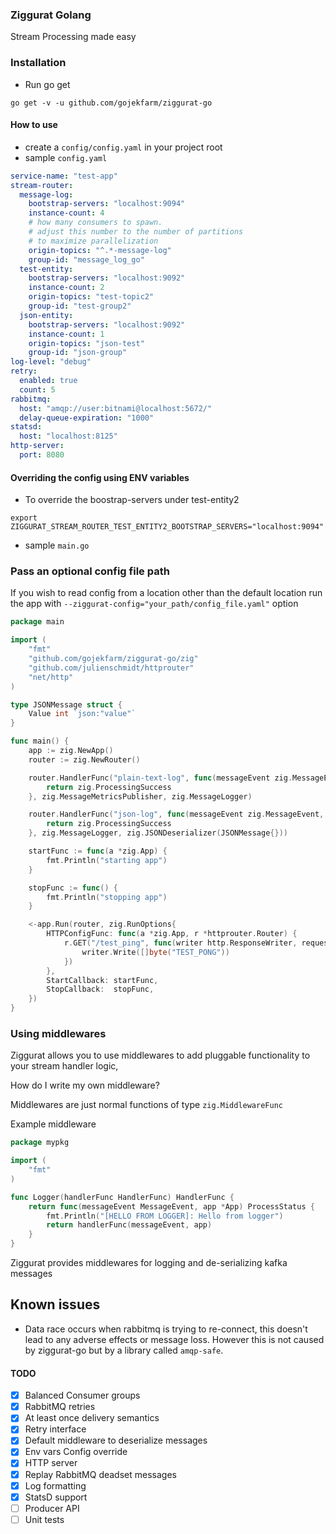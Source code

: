 ### Ziggurat Golang
Stream Processing made easy

### Installation

- Run go get
```shell script
go get -v -u github.com/gojekfarm/ziggurat-go                                                                                                                                                       
```

#### How to use
- create a `config/config.yaml` in your project root
- sample `config.yaml`
```yaml
service-name: "test-app"
stream-router:
  message-log:
    bootstrap-servers: "localhost:9094"
    instance-count: 4
    # how many consumers to spawn.
    # adjust this number to the number of partitions
    # to maximize parallelization
    origin-topics: "^.*-message-log"
    group-id: "message_log_go"
  test-entity:
    bootstrap-servers: "localhost:9092"
    instance-count: 2
    origin-topics: "test-topic2"
    group-id: "test-group2"
  json-entity:
    bootstrap-servers: "localhost:9092"
    instance-count: 1
    origin-topics: "json-test"
    group-id: "json-group"
log-level: "debug"
retry:
  enabled: true
  count: 5
rabbitmq:
  host: "amqp://user:bitnami@localhost:5672/"
  delay-queue-expiration: "1000"
statsd:
  host: "localhost:8125"
http-server:
  port: 8080
```
#### Overriding the config using ENV variables
- To override the boostrap-servers under test-entity2
```shell script
export ZIGGURAT_STREAM_ROUTER_TEST_ENTITY2_BOOTSTRAP_SERVERS="localhost:9094"
```


- sample `main.go`
### Pass an optional config file path
If you wish to read config from a location other than the default location run the app with `--ziggurat-config="your_path/config_file.yaml"` option

```go
package main

import (
	"fmt"
	"github.com/gojekfarm/ziggurat-go/zig"
	"github.com/julienschmidt/httprouter"
	"net/http"
)

type JSONMessage struct {
	Value int `json:"value"`
}

func main() {
	app := zig.NewApp()
	router := zig.NewRouter()

	router.HandlerFunc("plain-text-log", func(messageEvent zig.MessageEvent, a *zig.App) zig.ProcessStatus {
		return zig.ProcessingSuccess
	}, zig.MessageMetricsPublisher, zig.MessageLogger)

	router.HandlerFunc("json-log", func(messageEvent zig.MessageEvent, app *zig.App) zig.ProcessStatus {
		return zig.ProcessingSuccess
	}, zig.MessageLogger, zig.JSONDeserializer(JSONMessage{}))

	startFunc := func(a *zig.App) {
		fmt.Println("starting app")
	}

	stopFunc := func() {
		fmt.Println("stopping app")
	}

	<-app.Run(router, zig.RunOptions{
		HTTPConfigFunc: func(a *zig.App, r *httprouter.Router) {
			r.GET("/test_ping", func(writer http.ResponseWriter, request *http.Request, params httprouter.Params) {
				writer.Write([]byte("TEST_PONG"))
			})
		},
		StartCallback: startFunc,
		StopCallback:  stopFunc,
	})
}
```

### Using middlewares
Ziggurat allows you to use middlewares to add pluggable functionality to your stream handler logic,

How do I write my own middleware? 

Middlewares are just normal functions of type `zig.MiddlewareFunc` 

Example middleware

```go
package mypkg

import (
	"fmt"
)

func Logger(handlerFunc HandlerFunc) HandlerFunc {
	return func(messageEvent MessageEvent, app *App) ProcessStatus {
		fmt.Println("[HELLO FROM LOGGER]: Hello from logger")
		return handlerFunc(messageEvent, app)
	}
}
```
Ziggurat provides  middlewares for logging and de-serializing kafka messages

## Known issues
- Data race occurs when rabbitmq is trying to re-connect, this doesn't lead to any adverse effects or message loss.
However this is not caused by ziggurat-go but by a library called `amqp-safe`.


#### TODO
- [x] Balanced Consumer groups
- [x] RabbitMQ retries
- [x] At least once delivery semantics
- [x] Retry interface
- [x] Default middleware to deserialize messages
- [x] Env vars Config override
- [x] HTTP server
- [x] Replay RabbitMQ deadset messages
- [x] Log formatting
- [x] StatsD support
- [ ] Producer API
- [ ] Unit tests
